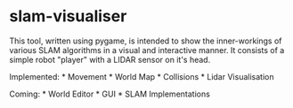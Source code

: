 # slam-visualiser

This tool, written using pygame, is intended to show the inner-workings of various SLAM algorithms in a visual and interactive manner. It consists of a simple robot "player" with a LIDAR sensor on it's head.

Implemented:
    * Movement
    * World Map
    * Collisions
    * Lidar Visualisation

Coming:
    * World Editor
    * GUI
    * SLAM Implementations